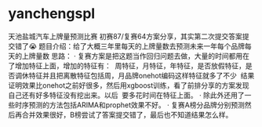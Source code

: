 # yanchengspl
天池盐城汽车上牌量预测比赛
初赛87/复赛64方案分享，其实第二次提交答案提交错了😭
题目介绍：给了大概三年里每天的上牌量数去预测未来一年每个品牌每天的上牌量数
思路：
· 复赛方案是把这题当作回归问题去做，大量的时间都用在了增加特征上面，增加的特征有：
  周特征，月特征，年特征，是否放假特征，是否调休特征并且把离散特征包括周，月品牌onehot编码这样特征就多了不少
  结果证明效果比onehot之前好很多，然后用xgboost训练，看了前排分享的方案发现自己还有好多特征没有挖出来。以后
  要多花时间在特征上面。
· 除此外还用了一些时序预测的方法包括ARIMA和prophet效果不好。
· 复赛A榜分品牌分别预测然后再合并效果很好，B榜尝试了答案提交错了，最后也不知道结果怎么样。
